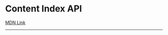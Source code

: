 # Content Index API

[MDN Link](https://developer.mozilla.org/en-US/docs/Web/API/Content_Index_API)

---
